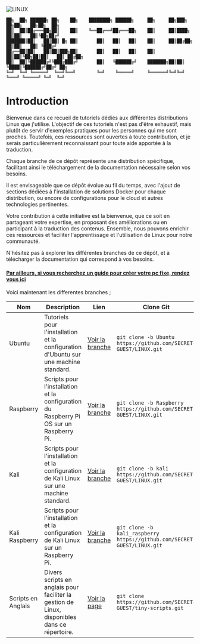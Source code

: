 ![LINUX](https://img.shields.io/badge/LINUX-yellow)

```
██╗  ██╗ ██████╗ ██╗    ██╗    ████████╗ ██████╗     ██╗     ██╗███╗   ██╗██╗   ██╗██╗  ██╗
██║  ██║██╔═══██╗██║    ██║    ╚══██╔══╝██╔═══██╗    ██║     ██║████╗  ██║██║   ██║╚██╗██╔╝
███████║██║   ██║██║ █╗ ██║       ██║   ██║   ██║    ██║     ██║██╔██╗ ██║██║   ██║ ╚███╔╝ 
██╔══██║██║   ██║██║███╗██║       ██║   ██║   ██║    ██║     ██║██║╚██╗██║██║   ██║ ██╔██╗ 
██║  ██║╚██████╔╝╚███╔███╔╝       ██║   ╚██████╔╝    ███████╗██║██║ ╚████║╚██████╔╝██╔╝ ██╗
╚═╝  ╚═╝ ╚═════╝  ╚══╝╚══╝        ╚═╝    ╚═════╝     ╚══════╝╚═╝╚═╝  ╚═══╝ ╚═════╝ ╚═╝  ╚═╝
```

# Introduction

Bienvenue dans ce recueil de tutoriels dédiés aux différentes distributions Linux que j'utilise. L'objectif de ces tutoriels n'est pas d'être exhaustif, mais plutôt de servir d'exemples pratiques pour les personnes qui me sont proches. Toutefois, ces ressources sont ouvertes à toute contribution, et je serais particulièrement reconnaissant pour toute aide apportée à la traduction.

Chaque branche de ce dépôt représente une distribution spécifique, facilitant ainsi le téléchargement de la documentation nécessaire selon vos besoins.

Il est envisageable que ce dépôt évolue au fil du temps, avec l'ajout de sections dédiées à l'installation de solutions Docker pour chaque distribution, ou encore de configurations pour le cloud et autres technologies pertinentes. 

Votre contribution à cette initiative est la bienvenue, que ce soit en partageant votre expertise, en proposant des améliorations ou en participant à la traduction des contenus. Ensemble, nous pouvons enrichir ces ressources et faciliter l'apprentissage et l'utilisation de Linux pour notre communauté.

N'hésitez pas à explorer les différentes branches de ce dépôt, et à télécharger la documentation qui correspond à vos besoins.

#### [Par ailleurs, si vous recherchez un guide pour créer votre pc fixe, rendez vous ici ](https://github.com/SECRET-GUEST/tiny-scripts/blob/ALL/hardware/FR%20PC%20fixe/README.md)

Voici maintenant les differentes branches ;


| Nom            | Description                                                  | Lien                                                             | Clone Git                                                            |
|----------------|--------------------------------------------------------------|-------------------------------------------------------------------|----------------------------------------------------------------------|
| Ubuntu         | Tutoriels pour l'installation et la configuration d'Ubuntu sur une machine standard. | [Voir la branche](https://github.com/SECRET-GUEST/LINUX/tree/Ubuntu) | ```git clone -b Ubuntu https://github.com/SECRET-GUEST/LINUX.git```     |
| Raspberry      | Scripts pour l'installation et la configuration du Raspberry Pi OS sur un Raspberry Pi. | [Voir la branche](https://github.com/SECRET-GUEST/LINUX/tree/Raspberry) | ```git clone -b Raspberry https://github.com/SECRET-GUEST/LINUX.git``` |
| Kali           | Scripts pour l'installation et la configuration de Kali Linux sur une machine standard. | [Voir la branche](https://github.com/SECRET-GUEST/LINUX/tree/kali) | ```git clone -b kali https://github.com/SECRET-GUEST/LINUX.git```       |
| Kali Raspberry | Scripts pour l'installation et la configuration de Kali Linux sur un Raspberry Pi. | [Voir la branche](https://github.com/SECRET-GUEST/LINUX/tree/kali_raspberry) | ```git clone -b kali_raspberry https://github.com/SECRET-GUEST/LINUX.git``` |
| Scripts en Anglais | Divers scripts en anglais pour faciliter la gestion de Linux, disponibles dans ce répertoire. | [Voir la page](https://github.com/SECRET-GUEST/tiny-scripts/tree/ALL/linux) | ```git clone https://github.com/SECRET-GUEST/tiny-scripts.git``` |
